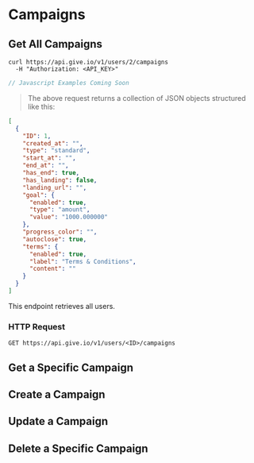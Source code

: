 # Campaigns

## Get All Campaigns

```shell
curl https://api.give.io/v1/users/2/campaigns
  -H "Authorization: <API_KEY>"
```

```javascript
// Javascript Examples Coming Soon
```

> The above request returns a collection of JSON objects structured like this:

```json
[
  {
    "ID": 1,
    "created_at": "",
    "type": "standard",
    "start_at": "",
    "end_at": "",
    "has_end": true,
    "has_landing": false,
    "landing_url": "",
    "goal": {
      "enabled": true,
      "type": "amount",
      "value": "1000.000000"
    },
    "progress_color": "",
    "autoclose": true,
    "terms": {
      "enabled": true,
      "label": "Terms & Conditions",
      "content": ""
    }
  }
]
```

This endpoint retrieves all users.

### HTTP Request

`GET https://api.give.io/v1/users/<ID>/campaigns`

## Get a Specific Campaign

## Create a Campaign

## Update a Campaign

## Delete a Specific Campaign

